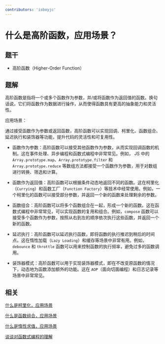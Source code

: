 ```yaml
---
contributors: 'isboyjc'
---
```


# 什么是高阶函数，应用场景？


## 题干

- 高阶函数（Higher-Order Function）



## 题解

<!-- ::: details 点我查看题解 -->

高阶函数是指将一个或多个函数作为参数，并/或将函数作为返回值的函数。换句话说，它们将函数作为数据进行操作，从而使得函数具有更高的抽象能力和灵活性。

应用场景：

通过接受函数作为参数或返回函数，高阶函数可以实现回调、柯里化、函数组合、延迟执行和装饰器等功能，提升代码的灵活性和可复用性。

- 函数作为参数：高阶函数可以接受其他函数作为参数，从而实现回调函数的机制。这在事件处理、异步编程和函数式编程中非常常见。例如， JS 中的 `Array.prototype.map`、`Array.prototype.filter` 和 `Array.prototype.reduce` 等数组方法都接受一个函数作为参数，用于对数组进行转换、筛选和计算。

- 函数作为返回值：高阶函数可以根据条件动态地返回不同的函数。这在柯里化（`Currying`）和函数工厂（`Function Factory`）等技术中经常使用。例如，一个柯里化的函数可以接受部分参数，并返回一个新的函数来处理剩余的参数。

- 函数组合：高阶函数可以将多个函数组合在一起，形成一个新的函数。这在函数式编程中非常常见，可以实现函数的复用和组合。例如，`compose` 函数可以接受多个函数作为参数，按照从右到左的顺序依次执行这些函数，并返回一个新的函数。

- 延迟执行：高阶函数可以延迟执行函数，即将函数的执行推迟到稍后的时间点。这在惰性加载（`Lazy Loading`）和缓存等场景中非常有用。例如，`debounce` 和 `throttle` 函数可以用来控制函数的执行频率，避免过多的函数调用。

- 装饰器模式：高阶函数可以用于实现装饰器模式，即在不改变原函数的情况下，动态地为函数添加额外的功能。这在 `AOP`（面向切面编程）和日志记录等场景中非常常见。

<!-- ::: -->


## 相关

[什么是柯里化，应用场景](./050040_function_currying.md)

[什么是函数组合，应用场景](./050070_function_compose.md)

[什么是惰性求值，应用场景](./050080_function_lazy_evaluation.md)

[谈谈对函数式编程的理解](./050090_functional_programming.md)

